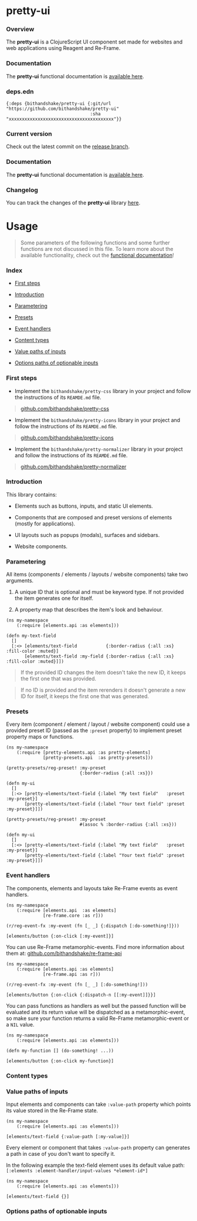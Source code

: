 
# pretty-ui

### Overview

The <strong>pretty-ui</strong> is a ClojureScript UI component set made for websites
and web applications using Reagent and Re-Frame.

### Documentation

The <strong>pretty-ui</strong> functional documentation is [available here](documentation/COVER.md).

### deps.edn

```
{:deps {bithandshake/pretty-ui {:git/url "https://github.com/bithandshake/pretty-ui"
                                :sha     "xxxxxxxxxxxxxxxxxxxxxxxxxxxxxxxxxxxxxxxx"}}
```

### Current version

Check out the latest commit on the [release branch](https://github.com/bithandshake/pretty-ui/tree/release).

### Documentation

The <strong>pretty-ui</strong> functional documentation is [available here](documentation/COVER.md).

### Changelog

You can track the changes of the <strong>pretty-ui</strong> library [here](CHANGES.md).

# Usage

> Some parameters of the following functions and some further functions are not discussed in this file.
  To learn more about the available functionality, check out the [functional documentation](documentation/COVER.md)!

### Index

- [First steps](#first-steps)

- [Introduction](#introduction)

- [Parametering](#parametering)

- [Presets](#presets)

- [Event handlers](#event-handlers)

- [Content types](#content-types)

- [Value paths of inputs](#value-paths-of-inputs)

- [Options paths of optionable inputs](#options-paths-of-optionable-inputs)

### First steps

- Implement the `bithandshake/pretty-css` library in your project and follow
  the instructions of its `REAMDE.md` file.

> [github.com/bithandshake/pretty-css](https://github.com/bithandshake/pretty-css)

- Implement the `bithandshake/pretty-icons` library in your project and follow
  the instructions of its `REAMDE.md` file.

> [github.com/bithandshake/pretty-icons](https://github.com/bithandshake/pretty-icons)

- Implement the `bithandshake/pretty-normalizer` library in your project and follow
  the instructions of its `REAMDE.md` file.

> [github.com/bithandshake/pretty-normalizer](https://github.com/bithandshake/pretty-normalizer)

### Introduction

This library contains:

- Elements such as buttons, inputs, and static UI elements.

- Components that are composed and preset versions of elements (mostly for applications).

- UI layouts such as popups (modals), surfaces and sidebars.

- Website components.

### Parametering

All items (components / elements / layouts / website components) take two arguments.

1. A unique ID that is optional and must be keyword type. If not provided the item
   generates one for itself.

2. A property map that describes the item's look and behaviour.   

```
(ns my-namespace
    (:require [elements.api :as elements]))

(defn my-text-field
  []
  [:<> [elements/text-field           {:border-radius {:all :xs} :fill-color :muted}]
       [elements/text-field :my-field {:border-radius {:all :xs} :fill-color :muted}]])
```

> If the provided ID changes the item doesn't take the new ID, it keeps the first one that was provided.

> If no ID is provided and the item rerenders it doesn't generate a new ID for itself, it keeps the first one that was generated.

### Presets

Every item (component / element / layout / website component) could use a provided preset ID
(passed as the `:preset` property) to implement preset property maps or functions.

```
(ns my-namespace
    (:require [pretty-elements.api :as pretty-elements]
              [pretty-presets.api  :as pretty-presets]))

(pretty-presets/reg-preset! :my-preset
                            {:border-radius {:all :xs}})

(defn my-ui
  []
  [:<> [pretty-elements/text-field {:label "My text field"   :preset :my-preset}]
       [pretty-elements/text-field {:label "Your text field" :preset :my-preset}]])       
```

```
(pretty-presets/reg-preset! :my-preset
                            #(assoc % :border-radius {:all :xs}))       

(defn my-ui
  []
  [:<> [pretty-elements/text-field {:label "My text field"   :preset :my-preset}]
       [pretty-elements/text-field {:label "Your text field" :preset :my-preset}]])       
```

### Event handlers

The components, elements and layouts take Re-Frame events as event handlers.

```
(ns my-namespace
    (:require [elements.api  :as elements]
              [re-frame.core :as r]))

(r/reg-event-fx :my-event (fn [_ _] {:dispatch [:do-something!]}))

[elements/button {:on-click [:my-event]}]
```

You can use Re-Frame metamorphic-events. Find more information about them at:
[github.com/bithandshake/re-frame-api](https://github.com/bithandshake/re-frame-api)

```
(ns my-namespace
    (:require [elements.api :as elements]
              [re-frame.api :as r]))

(r/reg-event-fx :my-event (fn [_ _] [:do-something!]))

[elements/button {:on-click {:dispatch-n [[:my-event]]}}]
```

You can pass functions as handlers as well but the passed function will be evaluated
and its return value will be dispatched as a metamorphic-event, so make sure your
function returns a valid Re-Frame metamorphic-event or a `NIL` value.

```
(ns my-namespace
    (:require [elements.api :as elements]))

(defn my-function [] (do-something! ...))

[elements/button {:on-click my-function}]
```

### Content types

### Value paths of inputs

Input elements and components can take `:value-path` property which points its
value stored in the Re-Frame state.

```
(ns my-namespace
    (:require [elements.api :as elements]))

[elements/text-field {:value-path [:my-value]}]
```

Every element or component that takes `:value-path` property can generates a path
in case of you don't want to specify it.

In the following example the text-field element uses its default value path:
`[:elements :element-handler/input-values *element-id*]`

```
(ns my-namespace
    (:require [elements.api :as elements]))

[elements/text-field {}]
```

### Options paths of optionable inputs
